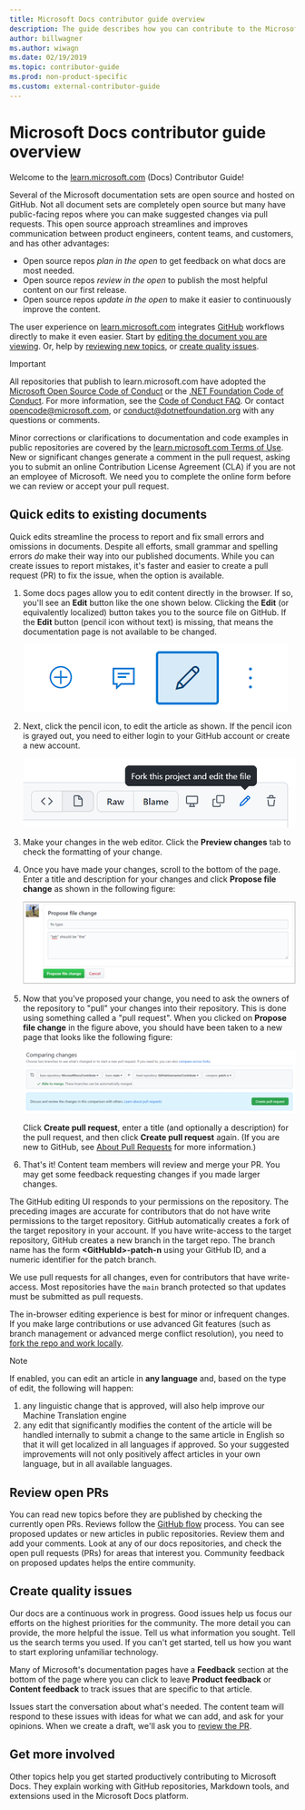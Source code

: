 ```yaml
---
title: Microsoft Docs contributor guide overview
description: The guide describes how you can contribute to the Microsoft documentation site learn.microsoft.com.
author: billwagner
ms.author: wiwagn
ms.date: 02/19/2019
ms.topic: contributor-guide
ms.prod: non-product-specific
ms.custom: external-contributor-guide
---
```


# Microsoft Docs contributor guide overview

Welcome to the [learn.microsoft.com](https://learn.microsoft.com) (Docs) Contributor Guide!

Several of the Microsoft documentation sets are open source and hosted on GitHub. Not all document sets are completely open source but many have public-facing repos where you can make suggested changes via pull requests. This open source approach streamlines and improves communication between product engineers, content teams, and customers, and has other advantages:

- Open source repos _plan in the open_ to get feedback on what docs are most needed.
- Open source repos _review in the open_ to publish the most helpful content on our first release.
- Open source repos _update in the open_ to make it easier to continuously improve the content.

The user experience on [learn.microsoft.com](https://learn.microsoft.com) integrates [GitHub](https://github.com) workflows directly to make it even easier. Start by [editing the document you are viewing](#quick-edits-to-existing-documents). Or, help by [reviewing new topics](#review-open-prs), or [create quality issues](#create-quality-issues).

> [!IMPORTANT]
> All repositories that publish to learn.microsoft.com have adopted the [Microsoft Open Source Code of Conduct](https://opensource.microsoft.com/codeofconduct/) or the [.NET Foundation Code of Conduct](https://dotnetfoundation.org/code-of-conduct). For more information, see the [Code of Conduct FAQ](https://opensource.microsoft.com/codeofconduct/faq/). Or contact [opencode@microsoft.com](mailto:opencode@microsoft.com), or [conduct@dotnetfoundation.org](mailto:conduct@dotnetfoundation.org) with any questions or comments.<br>
>
> Minor corrections or clarifications to documentation and code examples in public repositories are covered by the [learn.microsoft.com Terms of Use](https://learn.microsoft.com/legal/termsofuse). New or significant changes generate a comment in the pull request, asking you to submit an online Contribution License Agreement (CLA) if you are not an employee of Microsoft. We need you to complete the online form before we can review or accept your pull request.

## Quick edits to existing documents

Quick edits streamline the process to report and fix small errors and omissions in documents. Despite all efforts, small grammar and spelling errors _do_ make their way into our published documents. While you can create issues to report mistakes, it's faster and easier to create a pull request (PR) to fix the issue, when the option is available.

1. Some docs pages allow you to edit content directly in the browser. If so, you'll see an **Edit** button like the one shown below. Clicking the **Edit** (or equivalently localized) button takes you to the source file on GitHub. If the **Edit** button (pencil icon without text) is missing, that means the documentation page is not available to be changed.

   ![Location of the Edit link](./media/index/edit-article.png)

2. Next, click the pencil icon, to edit the article as shown. If the pencil icon is grayed out, you need to either login to your GitHub account or create a new account.

   ![Location of the pencil icon](./media/index/edit-icon.png)

3. Make your changes in the web editor. Click the **Preview changes** tab to check the formatting of your change.

4. Once you have made your changes, scroll to the bottom of the page. Enter a title and description for your changes and click **Propose file change** as shown in the following figure:

   ![Propose file change](./media/index/submit-pull-request.png)

5. Now that you've proposed your change, you need to ask the owners of the repository to "pull" your changes into their repository. This is done using something called a "pull request". When you clicked on **Propose file change** in the figure above, you should have been taken to a new page that looks like the following figure:

   ![create pull request](media/index/create-pull-request.png)

   Click **Create pull request**, enter a title (and optionally a description) for the pull request, and then click **Create pull request** again. (If you are new to GitHub, see [About Pull Requests](https://help.github.com/en/articles/about-pull-requests) for more information.)

6. That's it! Content team members will review and merge your PR. You may get some feedback requesting changes if you made larger changes.

The GitHub editing UI responds to your permissions on the repository. The preceding images are accurate for contributors that do not have write permissions to the target repository. GitHub automatically creates a fork of the target repository in your account. If you have write-access to the target repository, GitHub creates a new branch in the target repo. The branch name has the form **\<GitHubId\>-patch-n** using your GitHub ID, and a numeric identifier for the patch branch.

We use pull requests for all changes, even for contributors that have write-access. Most repositories have the `main` branch protected so that updates must be submitted as pull requests.

The in-browser editing experience is best for minor or infrequent changes. If you make large contributions or use advanced Git features (such as branch management or advanced merge conflict resolution), you need to [fork the repo and work locally](how-to-write-workflows-major.md).

> [!NOTE]
> If enabled, you can edit an article in **any language** and, based on the type of edit, the following will happen:
>
> 1. any linguistic change that is approved, will also help improve our Machine Translation engine
> 2. any edit that significantly modifies the content of the article will be handled internally to submit a change to the same article in English so that it will get localized in all languages if approved.
> So your suggested improvements will not only positively affect articles in your own language, but in all available languages.

## Review open PRs

You can read new topics before they are published by checking the currently open PRs. Reviews follow the [GitHub flow](https://guides.github.com/introduction/flow/) process. You can see proposed updates or new articles in public repositories. Review them and add your comments. Look at any of our docs repositories, and check the open pull requests (PRs) for areas that interest you. Community feedback on proposed updates helps the entire community.

## Create quality issues

Our docs are a continuous work in progress. Good issues help us focus our efforts on the highest priorities for the community. The more detail you can provide, the more helpful the issue. Tell us what information you sought. Tell us the search terms you used. If you can't get started, tell us how you want to start exploring unfamiliar technology.

Many of Microsoft's documentation pages have a **Feedback** section at the bottom of the page where you can click to leave **Product feedback** or **Content feedback** to track issues that are specific to that article.

Issues start the conversation about what's needed. The content team will respond to these issues with ideas for what we can add, and ask for your opinions. When we create a draft, we'll ask you to [review the PR](#review-open-prs).

## Get more involved

Other topics help you get started productively contributing to Microsoft Docs. They explain working with GitHub repositories, Markdown tools, and extensions used in the Microsoft Docs platform.
